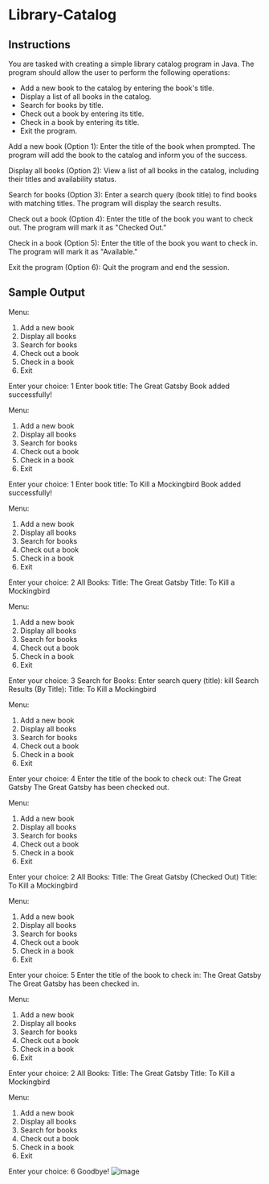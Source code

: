 # Library-Catalog

## Instructions
You are tasked with creating a simple library catalog program in Java. The program should allow the user to perform the following operations:
* Add a new book to the catalog by entering the book's title.
* Display a list of all books in the catalog.
* Search for books by title.
* Check out a book by entering its title.
* Check in a book by entering its title.
* Exit the program.

Add a new book (Option 1): Enter the title of the book when prompted. The program will add the book to the catalog and inform you of the success.

Display all books (Option 2): View a list of all books in the catalog, including their titles and availability status.

Search for books (Option 3): Enter a search query (book title) to find books with matching titles. The program will display the search results.

Check out a book (Option 4): Enter the title of the book you want to check out. The program will mark it as "Checked Out."

Check in a book (Option 5): Enter the title of the book you want to check in. The program will mark it as "Available."

Exit the program (Option 6): Quit the program and end the session.

## Sample Output

Menu:
1. Add a new book
2. Display all books
3. Search for books
4. Check out a book
5. Check in a book
6. Exit

Enter your choice: 1
Enter book title: The Great Gatsby
Book added successfully!

Menu:
1. Add a new book
2. Display all books
3. Search for books
4. Check out a book
5. Check in a book
6. Exit

Enter your choice: 1
Enter book title: To Kill a Mockingbird
Book added successfully!

Menu:
1. Add a new book
2. Display all books
3. Search for books
4. Check out a book
5. Check in a book
6. Exit

Enter your choice: 2
All Books:
Title: The Great Gatsby
Title: To Kill a Mockingbird

Menu:
1. Add a new book
2. Display all books
3. Search for books
4. Check out a book
5. Check in a book
6. Exit

Enter your choice: 3
Search for Books:
Enter search query (title): kill
Search Results (By Title):
Title: To Kill a Mockingbird

Menu:
1. Add a new book
2. Display all books
3. Search for books
4. Check out a book
5. Check in a book
6. Exit

Enter your choice: 4
Enter the title of the book to check out: The Great Gatsby
The Great Gatsby has been checked out.

Menu:
1. Add a new book
2. Display all books
3. Search for books
4. Check out a book
5. Check in a book
6. Exit

Enter your choice: 2
All Books:
Title: The Great Gatsby (Checked Out)
Title: To Kill a Mockingbird

Menu:
1. Add a new book
2. Display all books
3. Search for books
4. Check out a book
5. Check in a book
6. Exit

Enter your choice: 5
Enter the title of the book to check in: The Great Gatsby
The Great Gatsby has been checked in.

Menu:
1. Add a new book
2. Display all books
3. Search for books
4. Check out a book
5. Check in a book
6. Exit

Enter your choice: 2
All Books:
Title: The Great Gatsby
Title: To Kill a Mockingbird

Menu:
1. Add a new book
2. Display all books
3. Search for books
4. Check out a book
5. Check in a book
6. Exit

Enter your choice: 6
Goodbye!
![image](https://github.com/WLHS-APCSA-2023/Library-Catalog/assets/88860661/d7b4dc05-5db8-4c4d-8282-4e4f97408fcc)

